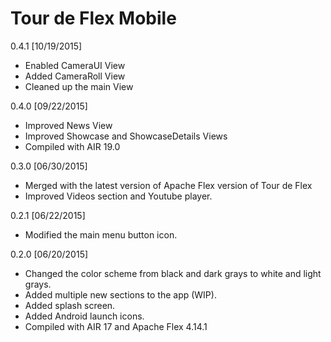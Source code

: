Tour de Flex Mobile
===================

0.4.1 [10/19/2015]

- Enabled CameraUI View
- Added CameraRoll View
- Cleaned up the main View

0.4.0 [09/22/2015]

- Improved News View
- Improved Showcase and ShowcaseDetails Views
- Compiled with AIR 19.0

0.3.0 [06/30/2015]

- Merged with the latest version of Apache Flex version of Tour de Flex
- Improved Videos section and Youtube player.

0.2.1 [06/22/2015]

- Modified the main menu button icon.

0.2.0 [06/20/2015]

- Changed the color scheme from black and dark grays to white and light grays.
- Added multiple new sections to the app (WIP).
- Added splash screen.
- Added Android launch icons.
- Compiled with AIR 17 and Apache Flex 4.14.1